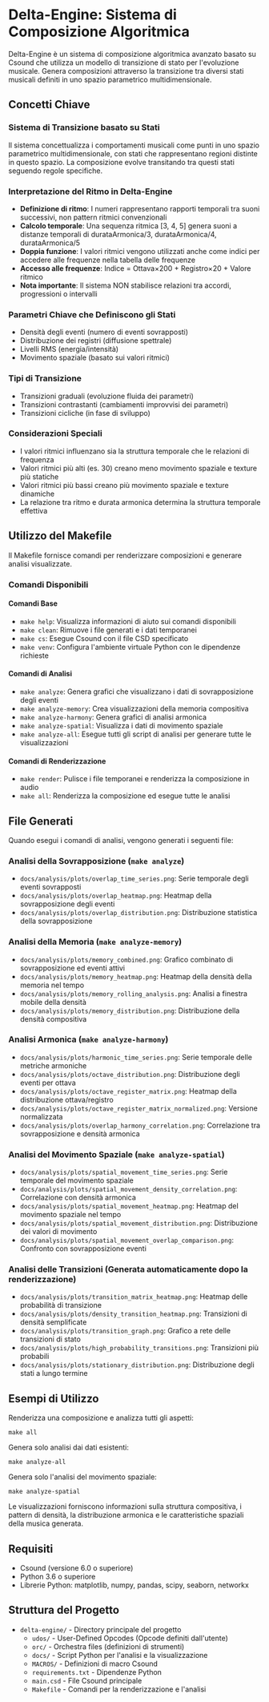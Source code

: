 # Delta-Engine: Sistema di Composizione Algoritmica

Delta-Engine è un sistema di composizione algoritmica avanzato basato su Csound che utilizza un modello di transizione di stato per l'evoluzione musicale. Genera composizioni attraverso la transizione tra diversi stati musicali definiti in uno spazio parametrico multidimensionale.

## Concetti Chiave

### Sistema di Transizione basato su Stati

Il sistema concettualizza i comportamenti musicali come punti in uno spazio parametrico multidimensionale, con stati che rappresentano regioni distinte in questo spazio. La composizione evolve transitando tra questi stati seguendo regole specifiche.

### Interpretazione del Ritmo in Delta-Engine

- **Definizione di ritmo**: I numeri rappresentano rapporti temporali tra suoni successivi, non pattern ritmici convenzionali
- **Calcolo temporale**: Una sequenza ritmica [3, 4, 5] genera suoni a distanze temporali di durataArmonica/3, durataArmonica/4, durataArmonica/5
- **Doppia funzione**: I valori ritmici vengono utilizzati anche come indici per accedere alle frequenze nella tabella delle frequenze
- **Accesso alle frequenze**: Indice = Ottava×200 + Registro×20 + Valore ritmico
- **Nota importante**: Il sistema NON stabilisce relazioni tra accordi, progressioni o intervalli

### Parametri Chiave che Definiscono gli Stati

- Densità degli eventi (numero di eventi sovrapposti)
- Distribuzione dei registri (diffusione spettrale)
- Livelli RMS (energia/intensità)
- Movimento spaziale (basato sui valori ritmici)

### Tipi di Transizione

- Transizioni graduali (evoluzione fluida dei parametri)
- Transizioni contrastanti (cambiamenti improvvisi dei parametri)
- Transizioni cicliche (in fase di sviluppo)

### Considerazioni Speciali

- I valori ritmici influenzano sia la struttura temporale che le relazioni di frequenza
- Valori ritmici più alti (es. 30) creano meno movimento spaziale e texture più statiche
- Valori ritmici più bassi creano più movimento spaziale e texture dinamiche
- La relazione tra ritmo e durata armonica determina la struttura temporale effettiva

## Utilizzo del Makefile

Il Makefile fornisce comandi per renderizzare composizioni e generare analisi visualizzate.

### Comandi Disponibili

#### Comandi Base

- `make help`: Visualizza informazioni di aiuto sui comandi disponibili
- `make clean`: Rimuove i file generati e i dati temporanei
- `make cs`: Esegue Csound con il file CSD specificato
- `make venv`: Configura l'ambiente virtuale Python con le dipendenze richieste

#### Comandi di Analisi

- `make analyze`: Genera grafici che visualizzano i dati di sovrapposizione degli eventi
- `make analyze-memory`: Crea visualizzazioni della memoria compositiva
- `make analyze-harmony`: Genera grafici di analisi armonica
- `make analyze-spatial`: Visualizza i dati di movimento spaziale
- `make analyze-all`: Esegue tutti gli script di analisi per generare tutte le visualizzazioni

#### Comandi di Renderizzazione

- `make render`: Pulisce i file temporanei e renderizza la composizione in audio
- `make all`: Renderizza la composizione ed esegue tutte le analisi

## File Generati

Quando esegui i comandi di analisi, vengono generati i seguenti file:

### Analisi della Sovrapposizione (`make analyze`)
- `docs/analysis/plots/overlap_time_series.png`: Serie temporale degli eventi sovrapposti
- `docs/analysis/plots/overlap_heatmap.png`: Heatmap della sovrapposizione degli eventi
- `docs/analysis/plots/overlap_distribution.png`: Distribuzione statistica della sovrapposizione

### Analisi della Memoria (`make analyze-memory`)
- `docs/analysis/plots/memory_combined.png`: Grafico combinato di sovrapposizione ed eventi attivi
- `docs/analysis/plots/memory_heatmap.png`: Heatmap della densità della memoria nel tempo
- `docs/analysis/plots/memory_rolling_analysis.png`: Analisi a finestra mobile della densità
- `docs/analysis/plots/memory_distribution.png`: Distribuzione della densità compositiva

### Analisi Armonica (`make analyze-harmony`)
- `docs/analysis/plots/harmonic_time_series.png`: Serie temporale delle metriche armoniche
- `docs/analysis/plots/octave_distribution.png`: Distribuzione degli eventi per ottava
- `docs/analysis/plots/octave_register_matrix.png`: Heatmap della distribuzione ottava/registro
- `docs/analysis/plots/octave_register_matrix_normalized.png`: Versione normalizzata
- `docs/analysis/plots/overlap_harmony_correlation.png`: Correlazione tra sovrapposizione e densità armonica

### Analisi del Movimento Spaziale (`make analyze-spatial`)
- `docs/analysis/plots/spatial_movement_time_series.png`: Serie temporale del movimento spaziale
- `docs/analysis/plots/spatial_movement_density_correlation.png`: Correlazione con densità armonica
- `docs/analysis/plots/spatial_movement_heatmap.png`: Heatmap del movimento spaziale nel tempo
- `docs/analysis/plots/spatial_movement_distribution.png`: Distribuzione dei valori di movimento
- `docs/analysis/plots/spatial_movement_overlap_comparison.png`: Confronto con sovrapposizione eventi

### Analisi delle Transizioni (Generata automaticamente dopo la renderizzazione)
- `docs/analysis/plots/transition_matrix_heatmap.png`: Heatmap delle probabilità di transizione
- `docs/analysis/plots/density_transition_heatmap.png`: Transizioni di densità semplificate
- `docs/analysis/plots/transition_graph.png`: Grafico a rete delle transizioni di stato
- `docs/analysis/plots/high_probability_transitions.png`: Transizioni più probabili
- `docs/analysis/plots/stationary_distribution.png`: Distribuzione degli stati a lungo termine

## Esempi di Utilizzo

Renderizza una composizione e analizza tutti gli aspetti:
```
make all
```

Genera solo analisi dai dati esistenti:
```
make analyze-all
```

Genera solo l'analisi del movimento spaziale:
```
make analyze-spatial
```

Le visualizzazioni forniscono informazioni sulla struttura compositiva, i pattern di densità, la distribuzione armonica e le caratteristiche spaziali della musica generata.

## Requisiti

- Csound (versione 6.0 o superiore)
- Python 3.6 o superiore
- Librerie Python: matplotlib, numpy, pandas, scipy, seaborn, networkx

## Struttura del Progetto

- `delta-engine/` - Directory principale del progetto
  - `udos/` - User-Defined Opcodes (Opcode definiti dall'utente)
  - `orc/` - Orchestra files (definizioni di strumenti)
  - `docs/` - Script Python per l'analisi e la visualizzazione
  - `MACROS/` - Definizioni di macro Csound
  - `requirements.txt` - Dipendenze Python
  - `main.csd` - File Csound principale
  - `Makefile` - Comandi per la renderizzazione e l'analisi
